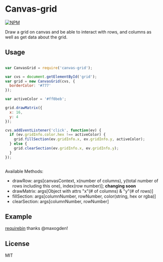 # Canvas-grid

[![NPM](https://nodei.co/npm/canvas-grid.png?downloads=true)](https://npmjs.org/package/canvas-grid)

Draw a grid on canvas and be able to interact with rows, and columns as well as
get data about the grid.

## Usage

``` javascript

var CanvasGrid = require('canvas-grid');

var cvs = document.getElementById('grid');
var grid = new CanvasGrid(cvs, {
  borderColor: '#777'
});

var activeColor = '#ff0beb';

grid.drawMatrix({
  x: 16,
  y: 4
});

cvs.addEventListener('click', function(ev) {
  if (ev.gridInfo.color.hex !== activeColor) {
    grid.fillSection(ev.gridInfo.x, ev.gridInfo.y, activeColor);
  } else {
    grid.clearSection(ev.gridInfo.x, ev.gridInfo.y);
  }
});
  
```
Available Methods:
* drawRow: args[canvasContext, x(number of columns), y(total number of rows including this one), index(row number)]; **changing soon**
* drawMatrix: args[Object with attrs "x"(# of columns) & "y"(# of rows)]
* fillSection: args[columnNumber, rowNumber, color(string, hex or rgba)]
* clearSection: args[columnNumber, rowNumber]

## Example
[requirebin](http://requirebin.com/?gist=e3bcb7c64041c80ce2da) thanks @maxogden!

## License
MIT
